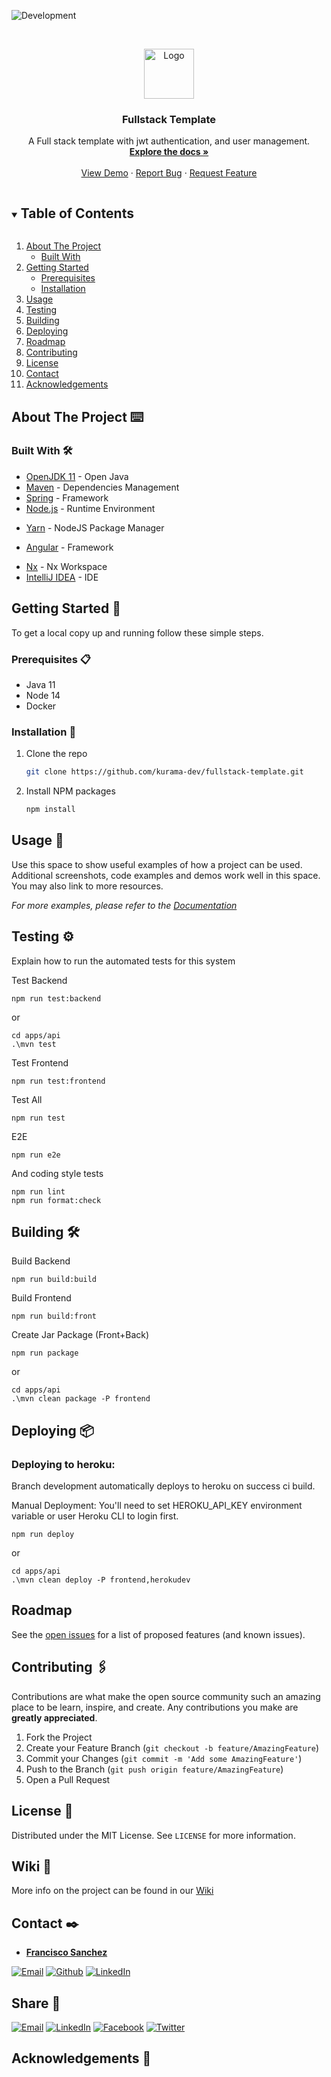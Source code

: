 <!-- PROJECT SHIELDS -->
![Development](https://github.com/kurama-dev/fullstack-template/actions/workflows/verify.yml/badge.svg)



<!-- PROJECT LOGO -->
<br />
<p align="center">
  <a href="https://github.com/kurama-dev/fullstack-template">
    <img src="./images/logo.png" alt="Logo" width="80" height="80">
  </a>
</p>

<h3 align="center">Fullstack Template</h3>

<p align="center">
  A Full stack template with jwt authentication, and user management.
  <br />
  <a href="https://github.com/kurama-dev/fullstack-template"><strong>Explore the docs »</strong></a>
  <br />
  <br />
  <a href="https://boiling-shore-06894.herokuapp.com/app/home">View Demo</a>
  ·
  <a href="https://github.com/kurama-dev/fullstack-template/issues">Report Bug</a>
  ·
  <a href="https://github.com/kurama-dev/fullstack-template/issues">Request Feature</a>
</p>



<!-- TABLE OF CONTENTS -->
<details open="open">
  <summary><h2 style="display: inline-block">Table of Contents</h2></summary>
  <ol>
    <li>
      <a href="#about-the-project">About The Project</a>
      <ul>
        <li><a href="#built-with">Built With</a></li>
      </ul>
    </li>
    <li>
      <a href="#getting-started">Getting Started</a>
      <ul>
        <li><a href="#prerequisites">Prerequisites</a></li>
        <li><a href="#installation">Installation</a></li>
      </ul>
    </li>
    <li><a href="#usage">Usage</a></li>
    <li><a href="#testing">Testing</a></li>
    <li><a href="#building">Building</a></li>
    <li><a href="#Deploying">Deploying</a></li>
    <li><a href="#roadmap">Roadmap</a></li>
    <li><a href="#contributing">Contributing</a></li>
    <li><a href="#license">License</a></li>
    <li><a href="#contact">Contact</a></li>
    <li><a href="#acknowledgements">Acknowledgements</a></li>
  </ol>
</details>



<!-- ABOUT THE PROJECT -->

## About The Project ⌨️

### Built With 🛠️

* [OpenJDK 11](https://adoptopenjdk.net/) - Open Java
* [Maven](https://maven.apache.org/) - Dependencies Management
* [Spring](https://spring.io/) - Framework
* [Node.js](http://nodejs.org/) - Runtime Environment

- [Yarn](https://yarnpkg.com/) - NodeJS Package Manager

* [Angular](https://angular.io/) - Framework

- [Nx](https://nx.dev/angular) - Nx Workspace
- [IntelliJ IDEA](https://www.jetbrains.com/idea/) - IDE

<!-- GETTING STARTED -->

## Getting Started 🚀

To get a local copy up and running follow these simple steps.

### Prerequisites 📋

* Java 11
* Node 14
* Docker

### Installation 🔧

1. Clone the repo
   ```sh
   git clone https://github.com/kurama-dev/fullstack-template.git
   ```
2. Install NPM packages
   ```sh
   npm install
   ```

<!-- USAGE EXAMPLES -->

## Usage 🏹

Use this space to show useful examples of how a project can be used. Additional screenshots, code examples and demos
work well in this space. You may also link to more resources.

_For more examples, please refer to the [Documentation](https://example.com)_


<!-- TESTING -->

## Testing ⚙️

Explain how to run the automated tests for this system

Test Backend

```
npm run test:backend
```

or

```
cd apps/api
.\mvn test
```

Test Frontend

```
npm run test:frontend
```

Test All

```
npm run test
```

E2E

```
npm run e2e
```

And coding style tests

```
npm run lint
npm run format:check
```

<!-- BUILDING -->

## Building 🛠️

Build Backend

```
npm run build:build
```

Build Frontend

```
npm run build:front
```

Create Jar Package (Front+Back)

```
npm run package
```

or

```
cd apps/api
.\mvn clean package -P frontend
```

<!-- DEPLOYING -->

## Deploying 📦

### Deploying to heroku:

Branch development automatically deploys to heroku on success ci build.

Manual Deployment:
You'll need to set HEROKU_API_KEY environment variable or user Heroku CLI to login first.

```
npm run deploy
```

or

```
cd apps/api
.\mvn clean deploy -P frontend,herokudev
```

<!-- ROADMAP -->

## Roadmap

See the [open issues](https://github.com/kurama-dev/fullstack-template/issues) for a list of proposed features (and
known issues).



<!-- CONTRIBUTING -->

## Contributing 🖇️

Contributions are what make the open source community such an amazing place to be learn, inspire, and create. Any
contributions you make are **greatly appreciated**.

1. Fork the Project
2. Create your Feature Branch (`git checkout -b feature/AmazingFeature`)
3. Commit your Changes (`git commit -m 'Add some AmazingFeature'`)
4. Push to the Branch (`git push origin feature/AmazingFeature`)
5. Open a Pull Request

<!-- LICENSE -->

## License 📄

Distributed under the MIT License. See `LICENSE` for more information.

## Wiki 📖

More info on the project can be found in our [Wiki](https://github.com/kurama-dev/fullstack-template/wiki)


<!-- CONTACT -->

## Contact ✒️

- **[Francisco Sanchez](https://fsancheztemprano.github.io/)**

[![Email][email-contact-shield]][email-contact-url]
[![Github][github-contact-shield]][github-contact-url]
[![LinkedIn][linkedin-contact-shield]][linkedin-contact-url]


<!-- SHARE -->

## Share 🔗

[![Email][email-share-shield]][email-share-url]
[![LinkedIn][linkedin-share-shield]][linkedin-share-url]
[![Facebook][facebook-share-shield]][facebook-share-url]
[![Twitter][twitter-share-shield]][twitter-share-url]


<!-- ACKNOWLEDGEMENTS -->

## Acknowledgements 🎁

<!-- MARKDOWN LINKS & IMAGES -->
<!-- https://www.markdownguide.org/basic-syntax/#reference-style-links -->


[linkedin-contact-shield]: https://img.shields.io/badge/-LinkedIn-black?style=for-the-badge&logo=linkedin&colorB=555

[linkedin-contact-url]: https://www.linkedin.com/in/fsancheztemprano/

[github-contact-shield]: https://img.shields.io/badge/-Github-black?style=for-the-badge&logo=github&colorB=555

[github-contact-url]: https://github.com/fsancheztemprano

[email-contact-shield]: https://img.shields.io/badge/-email-black.svg?style=for-the-badge&colorB=555

[email-contact-url]: mailto:frango9000@gmail.com

[linkedin-share-shield]: https://img.shields.io/badge/Share-Linkedin?style=for-the-badge&logo=linkedin&colorB=555

[linkedin-share-url]: https://www.linkedin.com/shareArticle?mini=true\&url=https://github.com/kurama-dev/fullstack-template

[facebook-share-shield]: https://img.shields.io/badge/Share-Facebook?style=for-the-badge&logo=facebook&colorB=555

[facebook-share-url]: https://www.facebook.com/sharer/sharer.php?u=https://github.com/kurama-dev/fullstack-template

[twitter-share-shield]: https://img.shields.io/badge/Share-Twitter?style=for-the-badge&logo=twitter&colorB=555

[twitter-share-url]: https://twitter.com/intent/tweet?url=https://github.com/kurama-dev/fullstack-template\&text=Check%20this%20project%20out

[email-share-shield]: https://img.shields.io/badge/-email-black.svg?style=for-the-badge&colorB=555

[email-share-url]: mailto:info@example.com?\&subject=\&cc=\&bcc=\&body=Check%20this%20project%20out%20https://github.com/kurama-dev/fullstack-template
